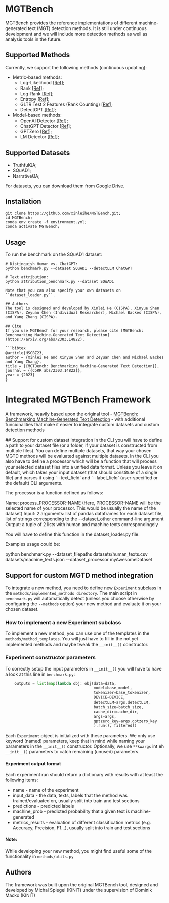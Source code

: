 # MGTBench

MGTBench provides the reference implementations of different machine-generated text (MGT) detection methods.
It is still under continuous development and we will include more detection methods as well as analysis tools in the future.


## Supported Methods
Currently, we support the following methods (continuous updating):
- Metric-based methods:
    - Log-Likelihood [[Ref]](https://arxiv.org/abs/1908.09203);
    - Rank [[Ref]](https://arxiv.org/abs/1906.04043);
    - Log-Rank [[Ref]](https://arxiv.org/abs/2301.11305);
    - Entropy [[Ref]](https://arxiv.org/abs/1906.04043);
    - GLTR Test 2 Features (Rank Counting) [[Ref]](https://arxiv.org/abs/1906.04043);
    - DetectGPT [[Ref]](https://arxiv.org/abs/2301.11305);
- Model-based methods:
    - OpenAI Detector [[Ref]](https://arxiv.org/abs/1908.09203);
    - ChatGPT Detector [[Ref]](https://arxiv.org/abs/2301.07597);
    - GPTZero [[Ref]](https://gptzero.me/);
    - LM Detector [[Ref]](https://arxiv.org/abs/1911.00650);

## Supported Datasets
- TruthfulQA;
- SQuAD1;
- NarrativeQA; 

For datasets, you can download them from [Google Drive](https://drive.google.com/drive/folders/1p4iBeM4r-sUKe8TnS4DcYlxvQagcmola?usp=sharing).

## Installation
```
git clone https://github.com/xinleihe/MGTBench.git;
cd MGTBench;
conda env create -f environment.yml;
conda activate MGTBench;
```

## Usage
To run the benchmark on the SQuAD1 dataset: 
```
# Distinguish Human vs. ChatGPT:
python benchmark.py --dataset SQuAD1 --detectLLM ChatGPT

# Text attribution:
python attribution_benchmark.py --dataset SQuAD1

Note that you can also specify your own datasets on ``dataset_loader.py``.

## Authors
The tool is designed and developed by Xinlei He (CISPA), Xinyue Shen (CISPA), Zeyuan Chen (Individual Researcher), Michael Backes (CISPA), and Yang Zhang (CISPA).

## Cite
If you use MGTBench for your research, please cite [MGTBench: Benchmarking Machine-Generated Text Detection](https://arxiv.org/abs/2303.14822).

```bibtex
@article{HSCBZ23,
author = {Xinlei He and Xinyue Shen and Zeyuan Chen and Michael Backes and Yang Zhang},
title = {{MGTBench: Benchmarking Machine-Generated Text Detection}},
journal = {{CoRR abs/2303.14822}},
year = {2023}
}
```

# Integrated MGTBench Framework
A framework, heavily based upon the original tool - [MGTBench: Benchmarking Machine-Generated Text Detection](https://arxiv.org/abs/2303.14822) - with additional funcionalities that make it easier to integrate custom datasets and custom detection methods

## Support for custom dataset integration
In the CLI you will have to define a path to your dataset file (or a folder, if your dataset is constructed from multiple files). You can define multiple datasets, that way your chosen MGTD methods will be evaluated against multiple datasets. 
In the CLI you also have to define a processor which will be a function that will process your selected dataset files into a unified data format. Unless you leave it on default, which takes your input dataset (that should constitute of a single file) and parses it using '--text_field' and '--label_field' (user-specified or the default) CLI arguments.

The processor is a function defined as follows:

Name: process_PROCESSOR-NAME (Here, PROCESSOR-NAME will be the selected name of your processor. This would be usually the name of the dataset)
Input: 2 arguments: list of pandas dataframes for each dataset file, list of strings corresponding to the --dataset_other command-line argument 
Output: a tuple of 2 lists with human and machine texts correspondingely

You will have to define this function in the dataset_loader.py file.

Examples usage could be:

python benchmark.py --dataset_filepaths datasets/human_texts.csv datasets/machine_texts.json --dataset_processor myAwesomeDataset

## Support for custom MGTD method integration

To integrate a new method, you need to define new `Experiment` subclass in the `methods/implemented_methods directory`. The main script in `benchmark.py` will automatically detect (unless you choose otherwise by configuring the `--methods` option) your new method and evaluate it on your chosen dataset.

### How to implement a new Experiment subclass

To implement a new method, you can use one of the templates in the `methods/method_templates`. You will just have to fill in the not yet implemented methods and maybe tweak the `__init__()` constructor.

### Experiment constructor parameters

To correctly setup the input parameters in `__init__()` you will have to have a look at this line in `benchmark.py`:

```python
    outputs = list(map(lambda obj: obj(data=data, 
                                       model=base_model, 
                                       tokenizer=base_tokenizer, 
                                       DEVICE=DEVICE, 
                                       detectLLM=args.detectLLM, 
                                       batch_size=batch_size,
                                       cache_dir=cache_dir,
                                       args=args,
                                       gptzero_key=args.gptzero_key
                                       ).run(), filtered))
```

Each `Experiment` object is initialized with these parameters. We only use keyword (named) parameters, keep that in mind while naming your parameters in the `__init__()` constructor. 
Optionally, we use `**kwargs` int eh `__init__()` parameters to catch remaining (unused) parameters.

#### Experiment output format
Each experiment run should return a dictionary with results with at least the following items:
- name - name of the experiment
- input_data - the data, texts, labels that the method was trained/evaluated on, usually split into train and test sections
- predictions - predicted labels
- machine_prob - predicted probability that a given text is machine-generated
- metrics_results - evaluation of different classification metrics (e.g. Accuracy, Precision, F1...), usually split into train and test sections

#### Note:
While developing your new method, you might find useful some of the functionality in `methods/utils.py`

## Authors
The framework was built upon the original MGTBench tool, designed and developed by Michal Spiegel (KINIT) under the supervision of Dominik Macko (KINIT)